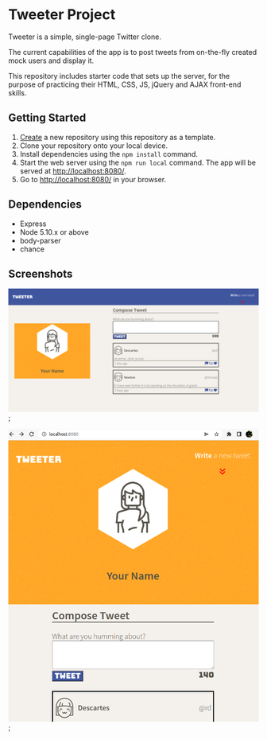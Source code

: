 # Tweeter Project

Tweeter is a simple, single-page Twitter clone.

The current capabilities of the app is to post tweets from on-the-fly created mock users and display it. 

This repository includes starter code that sets up the server, for the purpose of practicing their HTML, CSS, JS, jQuery and AJAX front-end skills.

## Getting Started

1. [Create](https://docs.github.com/en/repositories/creating-and-managing-repositories/creating-a-repository-from-a-template) a new repository using this repository as a template.
2. Clone your repository onto your local device.
3. Install dependencies using the `npm install` command.
3. Start the web server using the `npm run local` command. The app will be served at <http://localhost:8080/>.
4. Go to <http://localhost:8080/> in your browser.

## Dependencies

- Express
- Node 5.10.x or above
- body-parser
- chance 

## Screenshots

!["Desktop View of the app"](docs/desktopView.png);

!["Mobile View of the app"](docs/tabletView.png);
